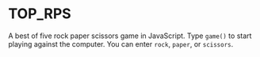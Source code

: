 # TOP_RPS

A best of five rock paper scissors game in JavaScript. Type `game()` to start playing against the computer. You can enter `rock`, `paper`, or `scissors`.
